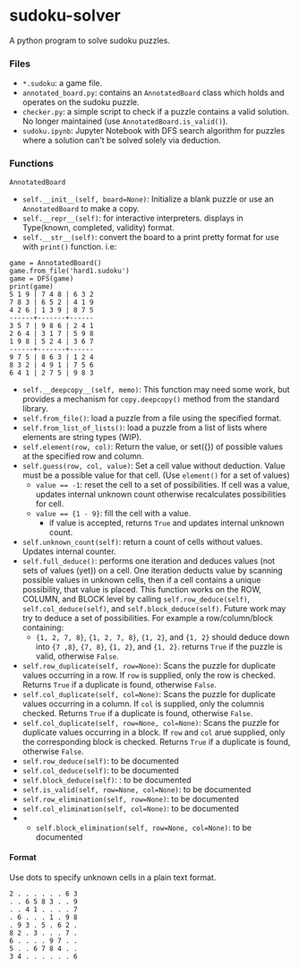 # sudoku-solver
A python program to solve sudoku puzzles.

### Files
- `*.sudoku`: a game file.  
- `annotated_board.py`: contains an `AnnotatedBoard` class which holds and operates on the sudoku puzzle.
- `checker.py`: a simple script to check if a puzzle contains a valid solution.  No longer maintained (use `AnnotatedBoard.is_valid()`).
- `sudoku.ipynb`: Jupyter Notebook with DFS search algorithm for puzzles where a solution can't be solved solely via deduction.

### Functions
`AnnotatedBoard`
- `self.__init__(self, board=None)`:  Initialize a blank puzzle or use an `AnnotatedBoard` to make a copy.
- `self.__repr__(self)`: for interactive interpreters. displays in Type(known, completed, validity) format.
- `self.__str__(self)`: convert the board to a print pretty format for use with `print()` function. i.e:
```
game = AnnotatedBoard()
game.from_file('hard1.sudoku')
game = DFS(game)
print(game)
5 1 9 | 7 4 8 | 6 3 2
7 8 3 | 6 5 2 | 4 1 9
4 2 6 | 1 3 9 | 8 7 5
------+-------+------
3 5 7 | 9 8 6 | 2 4 1
2 6 4 | 3 1 7 | 5 9 8
1 9 8 | 5 2 4 | 3 6 7
------+-------+------
9 7 5 | 8 6 3 | 1 2 4
8 3 2 | 4 9 1 | 7 5 6
6 4 1 | 2 7 5 | 9 8 3
```
- `self.__deepcopy__(self, memo)`:  This function may need some work, but provides a mechanism for `copy.deepcopy()` method from the standard library.
- `self.from_file()`: load a puzzle from a file using the specified format.
- `self.from_list_of_lists()`: load a puzzle from a list of lists where elements are string types (WIP).
- `self.element(row, col)`: Return the value, or set({}) of possible values at the specified row and column.
- `self.guess(row, col, value)`: Set a cell value without deduction.  Value must be a possible value for that cell. (Use `element()` for a set of values)
    - `value == -1`: reset the cell to a set of possibilities.  If cell was a value, updates internal unknown count otherwise recalculates possibilities for cell.
    - `value == {1 - 9}`: fill the cell with a value.
        - if value is accepted, returns `True` and updates internal unknown count.
- `self.unknown_count(self)`: return a count of cells without values.  Updates internal counter.
- `self.full_deduce()`: performs one iteration and deduces values (not sets of values (yet)) on a cell.  One iteration deducts value by scanning possible values in unknown cells, then if a cell contains a unique possibility, that value is placed.  This function works on the ROW, COLUMN, and BLOCK level by calling `self.row_deduce(self)`, `self.col_deduce(self)`, and `self.block_deduce(self)`.  Future work may try to deduce a set of possibilities.  For example a row/column/block containing:
    - `{1, 2, 7, 8}`, `{1, 2, 7, 8}`, `{1, 2}`, and `{1, 2}` should deduce down into `{7 ,8}`, `{7, 8}`, `{1, 2}`, and `{1, 2}`.
returns `True` if the puzzle is valid, otherwise `False`.
- `self.row_duplicate(self, row=None)`: Scans the puzzle for duplicate values occurring in a row.  If `row` is supplied, only the row is checked.  Returns `True` if a duplicate is found, otherwise `False`.
- `self.col_duplicate(self, col=None)`: Scans the puzzle for duplicate values occurring in a column.  If `col` is supplied, only the columnis checked.  Returns `True` if a duplicate is found, otherwise `False`.
- `self.col_duplicate(self, row=None, col=None)`: Scans the puzzle for duplicate values occurring in a block.  If `row` and `col` arue supplied, only the corresponding block is checked.  Returns `True` if a duplicate is found, otherwise `False`.
- `self.row_deduce(self)`: to be documented
- `self.col_deduce(self)`: to be documented
- `self.block_deduce(self)`: : to be documented
- `self.is_valid(self, row=None, col=None)`: to be documented
- `self.row_elimination(self, row=None)`: to be documented
- `self.col_elimination(self, col=None)`: to be documented
- - `self.block_elimination(self, row=None, col=None)`: to be documented





#### Format
Use dots to specify unknown cells in a plain text format.
```
2 . . . . . . 6 3
. . 6 5 8 3 . . 9
. . 4 1 . . . . 7
. 6 . . . 1 . 9 8
. 9 3 . 5 . 6 2 .
8 2 . 3 . . . 7 .
6 . . . . 9 7 . .
5 . . 6 7 8 4 . .
3 4 . . . . . . 6
```
